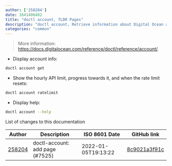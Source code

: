 ```yaml
---
author: ['258204']
date: 1641406402
title: "doctl account, TLDR Pages"
description: "doctl account, Retrieve information about Digital Ocean accounts."
categories: "common"
---
```

> More information: <https://docs.digitalocean.com/reference/doctl/reference/account/>.

- Display account info:

```bash
doctl account get
```

- Show the hourly API limit, progress towards it, and when the rate limit resets:

```bash
doctl account ratelimit
```

- Display help:

```bash
doctl account --help
```
List of changes to this documentation


Author | Description | ISO 8601 Date | GitHub link
------|-----|-----|-----
[258204](mailto:71364336+258204@users.noreply.github.com) | doctl-account: add page (#7525) | 2022-01-05T19:13:22 | [8c9021a3f91c](https://github.com/tldr-pages/tldr/commit/8c9021a3f91cfaa690dd0927fc61b10002f16be7)

